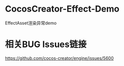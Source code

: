 # CocosCreator-Effect-Demo
EffectAsset渲染异常demo

# 相关BUG Issues链接
https://github.com/cocos-creator/engine/issues/5600
